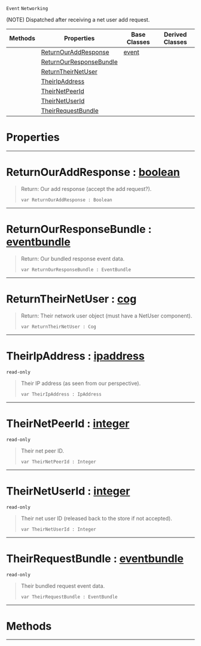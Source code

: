  `Event` `Networking`



(NOTE) Dispatched after receiving a net user add request.

|Methods|Properties|Base Classes|Derived Classes|
|---|---|---|---|
| |[ ReturnOurAddResponse](https://github.com/zeroengineteam/ZeroDocs/blob/master/code_reference/class_reference/netpeerreceiveduseraddrequest.markdown#returnouraddresponse-zer)|[event](https://github.com/zeroengineteam/ZeroDocs/blob/master/code_reference/class_reference/event.markdown)| |
| |[ ReturnOurResponseBundle](https://github.com/zeroengineteam/ZeroDocs/blob/master/code_reference/class_reference/netpeerreceiveduseraddrequest.markdown#returnourresponsebundle)| | |
| |[ ReturnTheirNetUser](https://github.com/zeroengineteam/ZeroDocs/blob/master/code_reference/class_reference/netpeerreceiveduseraddrequest.markdown#returntheirnetuser-zero)| | |
| |[ TheirIpAddress](https://github.com/zeroengineteam/ZeroDocs/blob/master/code_reference/class_reference/netpeerreceiveduseraddrequest.markdown#theiripaddress-zero-engi)| | |
| |[ TheirNetPeerId](https://github.com/zeroengineteam/ZeroDocs/blob/master/code_reference/class_reference/netpeerreceiveduseraddrequest.markdown#theirnetpeerid-zero-engi)| | |
| |[ TheirNetUserId](https://github.com/zeroengineteam/ZeroDocs/blob/master/code_reference/class_reference/netpeerreceiveduseraddrequest.markdown#theirnetuserid-zero-engi)| | |
| |[ TheirRequestBundle](https://github.com/zeroengineteam/ZeroDocs/blob/master/code_reference/class_reference/netpeerreceiveduseraddrequest.markdown#theirrequestbundle-zero)| | |


 #  Properties


---  
 #  ReturnOurAddResponse : [boolean](https://github.com/zeroengineteam/ZeroDocs/blob/master/code_reference/nada_base_types/boolean.markdown)

> Return: Our add response (accept the add request?).
> ``` lang=cpp, name=Nada
> var ReturnOurAddResponse : Boolean


---  
 #  ReturnOurResponseBundle : [eventbundle](https://github.com/zeroengineteam/ZeroDocs/blob/master/code_reference/class_reference/eventbundle.markdown)

> Return: Our bundled response event data.
> ``` lang=cpp, name=Nada
> var ReturnOurResponseBundle : EventBundle


---  
 #  ReturnTheirNetUser : [cog](https://github.com/zeroengineteam/ZeroDocs/blob/master/code_reference/class_reference/cog.markdown)

> Return: Their network user object (must have a NetUser component).
> ``` lang=cpp, name=Nada
> var ReturnTheirNetUser : Cog


---  
 #  TheirIpAddress : [ipaddress](https://github.com/zeroengineteam/ZeroDocs/blob/master/code_reference/class_reference/ipaddress.markdown)

 `read-only`

> Their IP address (as seen from our perspective).
> ``` lang=cpp, name=Nada
> var TheirIpAddress : IpAddress


---  
 #  TheirNetPeerId : [integer](https://github.com/zeroengineteam/ZeroDocs/blob/master/code_reference/nada_base_types/integer.markdown)

 `read-only`

> Their net peer ID.
> ``` lang=cpp, name=Nada
> var TheirNetPeerId : Integer


---  
 #  TheirNetUserId : [integer](https://github.com/zeroengineteam/ZeroDocs/blob/master/code_reference/nada_base_types/integer.markdown)

 `read-only`

> Their net user ID (released back to the store if not accepted).
> ``` lang=cpp, name=Nada
> var TheirNetUserId : Integer


---  
 #  TheirRequestBundle : [eventbundle](https://github.com/zeroengineteam/ZeroDocs/blob/master/code_reference/class_reference/eventbundle.markdown)

 `read-only`

> Their bundled request event data.
> ``` lang=cpp, name=Nada
> var TheirRequestBundle : EventBundle


---  
 #  Methods


---  
 

 